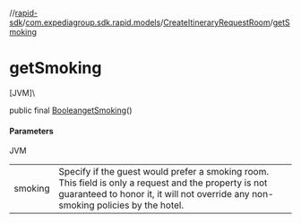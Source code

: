 //[rapid-sdk](../../../index.md)/[com.expediagroup.sdk.rapid.models](../index.md)/[CreateItineraryRequestRoom](index.md)/[getSmoking](get-smoking.md)

# getSmoking

[JVM]\

public final [Boolean](https://docs.oracle.com/javase/8/docs/api/java/lang/Boolean.html)[getSmoking](get-smoking.md)()

#### Parameters

JVM

| | |
|---|---|
| smoking | Specify if the guest would prefer a smoking room. This field is only a request and the property is not guaranteed to honor it, it will not override any non-smoking policies by the hotel. |
